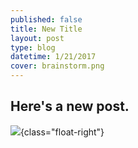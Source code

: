 ```yaml
---
published: false
title: New Title
layout: post
type: blog
datetime: 1/21/2017
cover: brainstorm.png
---
```

## Here's a new post.

![]({{site.baseurl}}/dev/media/brainstorm.png){class="float-right"}
